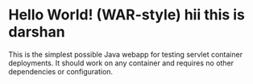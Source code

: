 Hello World! (WAR-style)
hii this is darshan
===============

This is the simplest possible Java webapp for testing servlet container deployments.  It should work on any container and requires no other dependencies or configuration.
